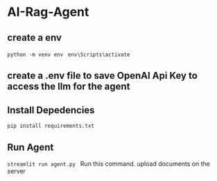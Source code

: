 # AI-Rag-Agent


## create a env
<code>python -m venv env </code>
<code>env\Scripts\activate</code>

## create a .env file to save OpenAI Api Key to access the llm for the agent

## Install Depedencies
<code>pip install requirements.txt</code>

## Run Agent
<code>streamlit run agent.py </code> Run this command.
upload documents on the server
